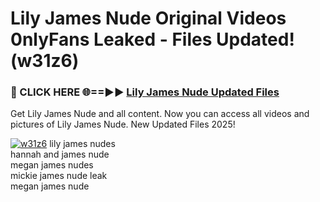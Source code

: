 # Lily James Nude Original Videos 0nlyFans Leaked - Files Updated! (w31z6)

<h3>🔴 CLICK HERE 🌐==►► <a href="https://tinyurl.com/5h6xmrr3" rel="nofollow">Lily James Nude Updated Files</a></h3>

Get Lily James Nude and all content. Now you can access all videos and pictures of Lily James Nude. New Updated Files 2025!

[![w31z6](https://i.imgur.com/KVD873Z.gif)](https://tinyurl.com/5h6xmrr3)
lily james nudes<br>
hannah and james nude<br>
megan james nudes<br>
mickie james nude leak<br>
megan james nude